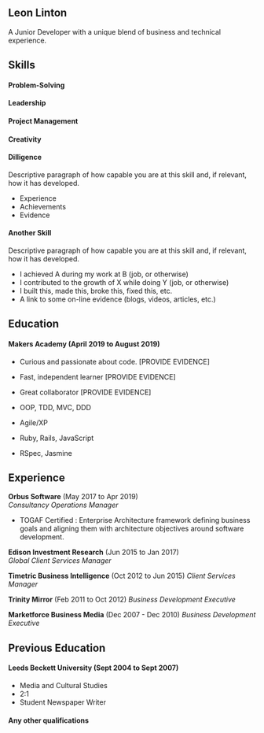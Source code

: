 ## Leon Linton

A Junior Developer with a unique blend of business and technical experience.

## Skills

#### Problem-Solving

#### Leadership

#### Project Management

#### Creativity

#### Dilligence


Descriptive paragraph of how capable you are at this skill and, if relevant, how it has developed.

- Experience
- Achievements
- Evidence

#### Another Skill

Descriptive paragraph of how capable you are at this skill and, if relevant, how it has developed.

- I achieved A during my work at B (job, or otherwise)
- I contributed to the growth of X while doing Y (job, or otherwise)
- I built this, made this, broke this, fixed this, etc.
- A link to some on-line evidence (blogs, videos, articles, etc.)

## Education

#### Makers Academy (April 2019 to August 2019)

- Curious and passionate about code. [PROVIDE EVIDENCE]
- Fast, independent learner [PROVIDE EVIDENCE]
- Great collaborator [PROVIDE EVIDENCE]

- OOP, TDD, MVC, DDD
- Agile/XP
- Ruby, Rails, JavaScript
- RSpec, Jasmine

## Experience

**Orbus Software** (May 2017 to Apr 2019)    
*Consultancy Operations Manager*
- TOGAF Certified : Enterprise Architecture framework defining business goals and aligning them with architecture objectives around software development.

**Edison Investment Research** (Jun 2015 to Jan 2017)   
*Global Client Services Manager*

**Timetric Business Intelligence** (Oct 2012 to Jun 2015)
*Client Services Manager* 

**Trinity Mirror** (Feb 2011 to Oct 2012)
*Business Development Executive*

**Marketforce Business Media** (Dec 2007 - Dec 2010)
*Business Development Executive*

## Previous Education

#### Leeds Beckett University (Sept 2004 to Sept 2007)

- Media and Cultural Studies
- 2:1
- Student Newspaper Writer 

#### Any other qualifications


